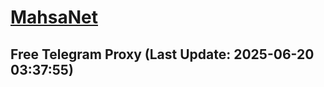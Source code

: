 
# [MahsaNet](https://t.me/mahsa_net)
## Free Telegram Proxy (Last Update: 2025-06-20 03:37:55)

    
